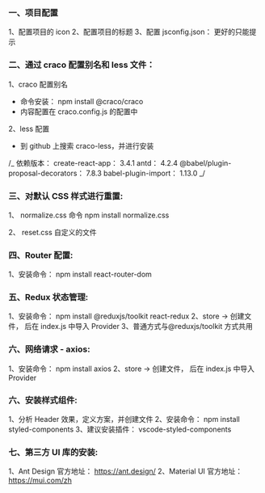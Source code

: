 ### 一、项目配置

1、配置项目的 icon
2、配置项目的标题
3、配置 jsconfig.json： 更好的只能提示

### 二、通过 craco 配置别名和 less 文件：

1、craco 配置别名

- 命令安装： npm install @craco/craco
- 内容配置在 craco.config.js 的配置中

2、less 配置

- 到 github 上搜索 craco-less，并进行安装

/_
依赖版本：
create-react-app： 3.4.1
antd： 4.2.4
@babel/plugin-proposal-decorators​​​​​​​： 7.8.3
babel-plugin-import​​​​​​​： 1.13.0
_/

### 三、对默认 CSS 样式进行重置:

1、 normalize.css
命令 npm install normalize.css

2、 reset.css
自定义的文件

### 四、Router 配置:

1、安装命令： npm install react-router-dom

### 五、Redux 状态管理:

1、安装命令： npm install @reduxjs/toolkit react-redux
2、store -> 创建文件， 后在 index.js 中导入 Provider
3、普通方式与@reduxjs/toolkit 方式共用

### 六、网络请求 - axios:

1、安装命令： npm install axios
2、store -> 创建文件， 后在 index.js 中导入 Provider

### 六、安装样式组件:

1、分析 Header 效果，定义方案，并创建文件
2、安装命令： npm install styled-components
3、建议安装插件： vscode-styled-components

### 七、第三方 UI 库的安装:

1、Ant Design 官方地址： https://ant.design/
2、Material UI 官方地址： https://mui.com/zh
